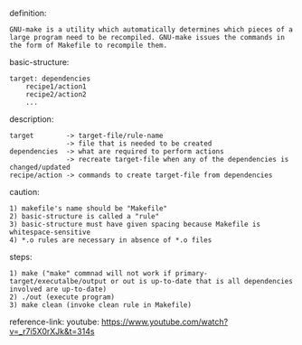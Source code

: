 definition:

	GNU-make is a utility which automatically determines which pieces of a large program need to be recompiled. GNU-make issues the commands in the form of Makefile to recompile them.

basic-structure:

	target: dependencies
		recipe1/action1
		recipe2/action2
		...
	
description:

	target		  -> target-file/rule-name
				  -> file that is needed to be created
	dependencies  -> what are required to perform actions 
				  -> recreate target-file when any of the dependencies is changed/updated
    recipe/action -> commands to create target-file from dependencies

caution:

	1) makefile's name should be "Makefile"
	2) basic-structure is called a "rule"
	3) basic-structure must have given spacing because Makefile is whitespace-sensitive
	4) *.o rules are necessary in absence of *.o files 

steps:

	1) make ("make" commnad will not work if primary-target/executalbe/output or out is up-to-date that is all dependencies involved are up-to-date)
	2) ./out (execute program)
	3) make clean (invoke clean rule in Makefile)
	
reference-link:
	youtube: https://www.youtube.com/watch?v=_r7i5X0rXJk&t=314s

